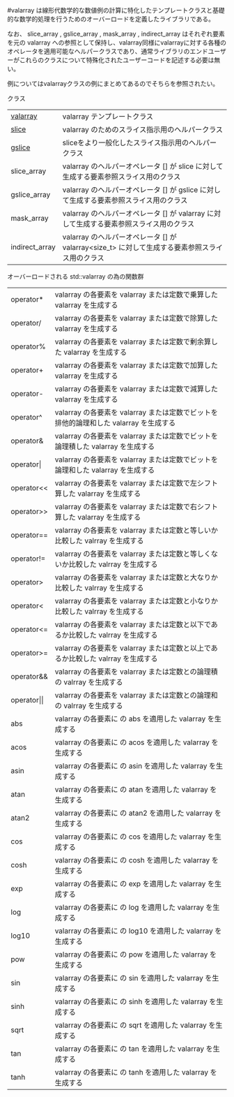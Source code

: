 #valarray
<valarray> は線形代数学的な数値例の計算に特化したテンプレートクラスと基礎的な数学的処理を行うためのオーバーロードを定義したライブラリである。

なお、  slice_array , gslice_array , mask_array , indirect_array はそれぞれ要素を元の valarray への参照として保持し、valarray同様にvalarrayに対する各種のオペレータを適用可能なヘルパークラスであり、通常ライブラリのエンドユーザーがこれらのクラスについて特殊化されたユーザーコードを記述する必要は無い。

例についてはvalarrayクラスの例にまとめてあるのでそちらを参照されたい。

クラス


| | |
|-------------------------------------------------------------------------------------------|------------------------------------------------------------------------------------------------------------------------------------|
| [valarray](./valarray/valarray.md) | valarray テンプレートクラス |
| [slice](./valarray/slice.md) | valarray のためのスライス指示用のヘルパークラス |
| [gslice](./valarray/gslice.md) | sliceをより一般化したスライス指示用のヘルパークラス |
| slice_array | valarray のヘルパーオペレータ [] が slice に対して生成する要素参照スライス用のクラス |
| gslice_array | valarray のヘルパーオペレータ [] が gslice に対して生成する要素参照スライス用のクラス |
| mask_array | valarray のヘルパーオペレータ [] が valarray<bool> に対して生成する要素参照スライス用のクラス |
| indirect_array | valarray のヘルパーオペレータ [] が valarray<size_t> に対して生成する要素参照スライス用のクラス |


オーバーロードされる std::valarray の為の関数群


| | |
|------------|--------------------------------------------------------------------------------------------------------------------------------|
| operator* | valarray の各要素を valarray または定数で乗算した valarray を生成する |
| operator/ | valarray の各要素を valarray または定数で除算した valarray を生成する |
| operator% | valarray の各要素を valarray または定数で剰余算した valarray を生成する |
| operator+ | valarray の各要素を valarray または定数で加算した valarray を生成する |
| operator- | valarray の各要素を valarray または定数で減算した valarray を生成する  |
| operator^ | valarray の各要素を valarray または定数でビットを排他的論理和した valarray を生成する |
| operator& | valarray の各要素を valarray または定数でビットを論理積した valarray を生成する |
| operator&#x7C; | valarray の各要素を valarray または定数でビットを論理和した valarray を生成する |
| operator<< | valarray の各要素を valarray または定数で左シフト算した valarray を生成する |
| operator>> | valarray の各要素を valarray または定数で右シフト算した valarray を生成する |
| operator== | valarray の各要素を valarray または定数と等しいか比較した valrray<bool> を生成する |
| operator!= | valarray の各要素を valarray または定数と等しくないか比較した valrray<bool> を生成する |
| operator> | valarray の各要素を valarray または定数と大なりか比較した valrray<bool> を生成する |
| operator< | valarray の各要素を valarray または定数と小なりか比較した valrray<bool> を生成する |
| operator<= | valarray の各要素を valarray または定数と以下であるか比較した valrray<bool> を生成する |
| operator>= | valarray の各要素を valarray または定数と以上であるか比較した valrray<bool> を生成する |
| operator&& | valarray の各要素を valarray または定数との論理積の valrray<bool> を生成する |
| operator&#x7C;&#x7C; | valarray の各要素を valarray または定数との論理和の valrray<bool> を生成する |
| abs | valarray の各要素に <cmath> の abs を適用した valarray を生成する |
| acos |<span> valarray の各要素に <cmath> の acos を</span>適用した valarray を生成する |
| asin |<span> valarray の各要素に <cmath> の asin を</span>適用した valarray を生成する |
| atan |<span> valarray の各要素に <cmath> の atan を</span>適用した valarray を生成する |
| atan2 |<span> valarray の各要素に <cmath> の atan2 を</span>適用した valarray を生成する |
| cos | valarray の各要素に <cmath> の cos を適用した valarray を生成する |
| cosh |<span> valarray の各要素に <cmath> の cosh を</span>適用した valarray を生成する |
| exp |<span> valarray の各要素に <cmath> の exp を</span>適用した valarray を生成する |
| log | valarray の各要素に <cmath> の log を適用した valarray を生成する |
| log10 | valarray の各要素に <cmath> の log10 を適用した valarray を生成する |
| pow | valarray の各要素に <cmath> の pow を適用した valarray を生成する |
| sin | valarray の各要素に <cmath> の sin を適用した valarray を生成する |
| sinh | valarray の各要素に <cmath> の sinh を適用した valarray を生成する |
| sqrt | valarray の各要素に <cmath> の sqrt を適用した valarray を生成する |
| tan | valarray の各要素に <cmath> の tan を適用した valarray を生成する |
| tanh | valarray の各要素に <cmath> の tanh を適用した valarray を生成する  |


